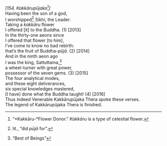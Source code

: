 *\[154. Kakkārupūjaka*[^1]*\]*  
Having been the son of a god,  
I worshipped[^2] Sikhi, the Leader.  
Taking a *kakkāru* flower  
I offered \[it\] to the Buddha. (1) \[2013\]  
In the thirty-one aeons since  
I offered that flower \[to him\],  
I’ve come to know no bad rebirth:  
that’s the fruit of Buddha-*pūjā.* (2) \[2014\]  
And in the ninth aeon ago  
I was the king, Sattuttama,[^3]  
a wheel-turner with great power,  
possessor of the seven gems. (3) \[2015\]  
The four analytical modes,  
and these eight deliverances,  
six special knowledges mastered,  
\[I have\] done what the Buddha taught! (4) \[2016\]  
Thus indeed Venerable Kakkārupūjaka Thera spoke these verses.  
The legend of Kakkārupūjaka Thera is finished.  
[^1]: “*Kakkāru-*Flower Donor.” *Kakkāru* is a type of celestial flower.  
[^2]: lit., “did *pūjā* for”.  
[^3]: “Best of Beings”
